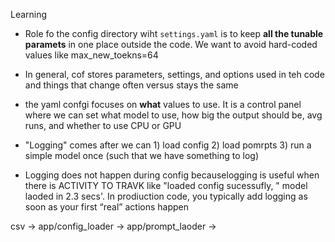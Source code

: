 Learning

- Role fo the config directory wiht `settings.yaml` is to keep **all the tunable paramets** in one place outside the code. We want to avoid hard-coded values like max_new_toekns=64

- In general, cof stores parameters, settings, and options used in teh code and things that change often versus stays the same

- the yaml confgi focuses on **what** values to use. It is a control panel where we can set what model to use, how big the output should be, avg runs, and whether to use CPU or GPU

- "Logging" comes after we can 1) load config 2) load pomrpts 3) run a simple model once (such that we have something to log)

- Logging does not happen during config becauselogging is useful when there is ACTIVITY TO TRAVK like "loaded config sucessufly, " model laoded in 2.3 secs'. In prodiuction code, you typically add logging as soon as your first “real” actions happen
















 csv ->
 app/config_loader ->
 app/prompt_laoder -> 